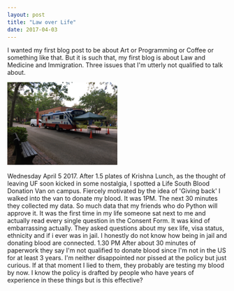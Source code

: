 ```yaml
---
layout: post
title: "Law over Life"
date: 2017-04-03
---
```


I wanted my first blog post to be about Art or Programming or Coffee or something like that.
But it is such that, my first blog is about Law and Medicine and Immigration. Three issues that I'm utterly not qualified to talk about.

<!-- [Life South Van](/assets/img/hp_gallery_tn/bloodvan.JPG) -->
<img style="width:50%" src="/assets/img/hp_gallery_tn/bloodvan.JPG"/>

Wednesday April 5 2017. After 1.5 plates of Krishna Lunch, as the thought of leaving UF soon kicked in some nostalgia, I spotted a Life South Blood Donation Van on campus. Fiercely motivated by the idea of 'Giving back' I walked into the van to donate my blood.
It was 1PM.
The next 30 minutes they collected my data. So much data that my friends who do Python will approve it. It was the first time in my life someone sat next to me and actually read every single question in the Consent Form. It was kind of embarrassing actually. They asked questions about my sex life, visa status, ethnicity and if i ever was in jail. I honestly do not know how being in jail and donating blood are connected.
1.30 PM
After about 30 minutes of paperwork they say I'm not qualified to donate blood since I'm not in the US for at least 3 years. I'm neither disappointed nor pissed at the policy but just curious. If at that moment I lied to them, they probably are testing my blood by now. I know the policy is drafted by people who have years of experience in these things but is this effective?

